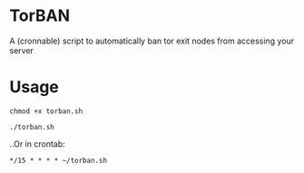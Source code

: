 # TorBAN
A (cronnable) script to automatically ban tor exit nodes from accessing your server

# Usage
`chmod +x torban.sh`

`./torban.sh`

..Or in crontab:

`*/15 * * * * ~/torban.sh`
